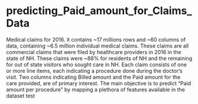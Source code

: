 # predicting_Paid_amount_for_Claims_Data
Medical claims for 2016. it contains ~17 millions rows and ~60 columns of data, containing ~6.5 million individual medical claims. These claims are all commercial claims that were filed by healthcare providers in 2016 in the state of NH. These claims were ~88% for residents of NH and the remaining for out of state visitors who sought care in NH. Each claim consists of one or more line items, each indicating a procedure done during the doctor’s visit. Two columns indicating Billed amount and the Paid amount for the care provided, are of primary interest. The main objective is to predict “Paid amount per procedure” by mapping a plethora of features available in the dataset
test